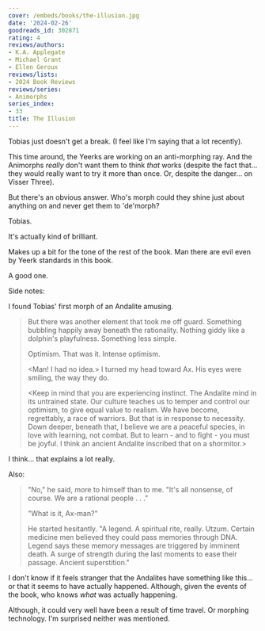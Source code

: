 ```yaml
---
cover: /embeds/books/the-illusion.jpg
date: '2024-02-26'
goodreads_id: 302871
rating: 4
reviews/authors:
- K.A. Applegate
- Michael Grant
- Ellen Geroux
reviews/lists:
- 2024 Book Reviews
reviews/series:
- Animorphs
series_index:
- 33
title: The Illusion
---
```

Tobias just doesn't get a break. (I feel like I'm saying that a lot recently). 

This time around, the Yeerks are working on an anti-morphing ray. And the Animorphs *really* don't want them to think *that* works (despite the fact that... they would really want to try it more than once. Or, despite the danger... on Visser Three). 

But there's an obvious answer. Who's morph could they shine just about anything on and never get them to 'de'morph?

Tobias. 

It's actually kind of brilliant. 

Makes up a bit for the tone of the rest of the book. Man there are evil even by Yeerk standards in this book. 

A good one. 

<!--more-->

Side notes:

I found Tobias' first morph of an Andalite amusing.

> But there was another element that took me off guard. Something bubbling happily away beneath the rationality. Nothing giddy like a dolphin's playfulness. Something less simple.
> 
> Optimism. That was it. Intense optimism.
> 
> <Man! I had no idea.> I turned my head toward Ax. His eyes were smiling, the way they do.
> 
> <Keep in mind that you are experiencing instinct. The Andalite mind in its untrained state. Our culture teaches us to temper and control our optimism, to give equal value to realism. We have become, regrettably, a race of warriors. But that is in response to necessity. Down deeper, beneath that, I believe we are a peaceful species, in love with learning, not combat. But to learn - and to fight - you must be joyful. I think an ancient Andalite inscribed that on a shormitor.>

I think... that explains a lot really. 

Also:

> "No," he said, more to himself than to me. "It's all nonsense, of course. We are a rational people . . ."
> 
> "What is it, Ax-man?"
> 
> He started hesitantly. "A legend. A spiritual rite, really. Utzum. Certain medicine men believed they could pass memories through DNA. Legend says these memory messages are triggered by imminent death. A surge of strength during the last moments to ease their passage. Ancient superstition."

I don't know if it feels stranger that the Andalites have something like this... or that it seems to have actually happened. Although, given the events of the book, who knows *what* was actually happening.

Although, it could very well have been a result of time travel. Or morphing technology. I'm surprised neither was mentioned. 